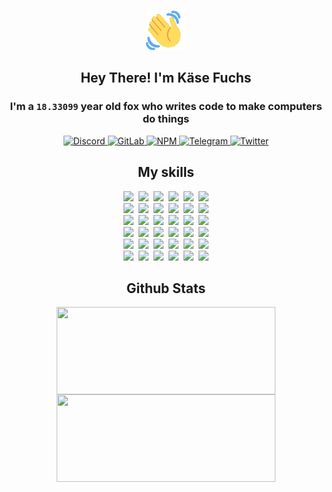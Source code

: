 <div><p align=center><img src=./resources/images/wave.gif width=64px height=64px></p><h2 align=center>Hey There! I'm Käse Fuchs</h2><h3 align=center>I'm a <code>18.33099</code> year old fox who writes code to make computers do things</h3><p align=center><a href=https://discord.com/users/507526681125322772><img alt=Discord src="https://img.shields.io/badge/Discord-5865F2?logo=discord&logoColor=white&style=flat-square#8e32e30bb57f0bc84f3101d52e4779f0"> </a><a href=https://gitlab.com/kasefuchs><img alt=GitLab src="https://img.shields.io/badge/GitLab-330F63?logo=gitlab&logoColor=white&style=flat-square#8e32e30bb57f0bc84f3101d52e4779f0"> </a><a href=https://npmjs.com/~kasefuchs><img alt=NPM src="https://img.shields.io/badge/NPM-CB3837?logo=npm&logoColor=white&style=flat-square#8e32e30bb57f0bc84f3101d52e4779f0"> </a><a href=https://t.me/kasefuchs><img alt=Telegram src="https://img.shields.io/badge/Telegram-2CA5E0?logo=telegram&logoColor=white&style=flat-square#8e32e30bb57f0bc84f3101d52e4779f0"> </a><a href=https://twitter.com/kasefuchs><img alt=Twitter src="https://img.shields.io/badge/Twitter-1DA1F2?logo=twitter&logoColor=white&style=flat-square#8e32e30bb57f0bc84f3101d52e4779f0"></a></p><h2 align=center>My skills</h2><p align=center><a href=https://aws.amazon.com/ ><picture><source srcset="https://skillicons.dev/icons?i=aws&theme=dark#8e32e30bb57f0bc84f3101d52e4779f0" media="(prefers-color-scheme: dark)"><source srcset="https://skillicons.dev/icons?i=aws&theme=light#8e32e30bb57f0bc84f3101d52e4779f0" media="(prefers-color-scheme: light), (prefers-color-scheme: no-preference)"><img src="https://skillicons.dev/icons?i=aws&theme=light#8e32e30bb57f0bc84f3101d52e4779f0"></picture></a>&nbsp;&nbsp;<a href=https://en.wikipedia.org/wiki/Bash_(Unix_shell)><picture><source srcset="https://skillicons.dev/icons?i=bash&theme=dark#8e32e30bb57f0bc84f3101d52e4779f0" media="(prefers-color-scheme: dark)"><source srcset="https://skillicons.dev/icons?i=bash&theme=light#8e32e30bb57f0bc84f3101d52e4779f0" media="(prefers-color-scheme: light), (prefers-color-scheme: no-preference)"><img src="https://skillicons.dev/icons?i=bash&theme=light#8e32e30bb57f0bc84f3101d52e4779f0"></picture></a>&nbsp;&nbsp;<a href=https://discord.com/developers/docs><picture><source srcset="https://skillicons.dev/icons?i=bots&theme=dark#8e32e30bb57f0bc84f3101d52e4779f0" media="(prefers-color-scheme: dark)"><source srcset="https://skillicons.dev/icons?i=bots&theme=light#8e32e30bb57f0bc84f3101d52e4779f0" media="(prefers-color-scheme: light), (prefers-color-scheme: no-preference)"><img src="https://skillicons.dev/icons?i=bots&theme=light#8e32e30bb57f0bc84f3101d52e4779f0"></picture></a>&nbsp;&nbsp;<a href=https://www.cloudflare.com/ ><picture><source srcset="https://skillicons.dev/icons?i=cloudflare&theme=dark#8e32e30bb57f0bc84f3101d52e4779f0" media="(prefers-color-scheme: dark)"><source srcset="https://skillicons.dev/icons?i=cloudflare&theme=light#8e32e30bb57f0bc84f3101d52e4779f0" media="(prefers-color-scheme: light), (prefers-color-scheme: no-preference)"><img src="https://skillicons.dev/icons?i=cloudflare&theme=light#8e32e30bb57f0bc84f3101d52e4779f0"></picture></a>&nbsp;&nbsp;<a href=https://en.wikipedia.org/wiki/CSS><picture><source srcset="https://skillicons.dev/icons?i=css&theme=dark#8e32e30bb57f0bc84f3101d52e4779f0" media="(prefers-color-scheme: dark)"><source srcset="https://skillicons.dev/icons?i=css&theme=light#8e32e30bb57f0bc84f3101d52e4779f0" media="(prefers-color-scheme: light), (prefers-color-scheme: no-preference)"><img src="https://skillicons.dev/icons?i=css&theme=light#8e32e30bb57f0bc84f3101d52e4779f0"></picture></a>&nbsp;&nbsp;<a href=https://www.docker.com/ ><picture><source srcset="https://skillicons.dev/icons?i=docker&theme=dark#8e32e30bb57f0bc84f3101d52e4779f0" media="(prefers-color-scheme: dark)"><source srcset="https://skillicons.dev/icons?i=docker&theme=light#8e32e30bb57f0bc84f3101d52e4779f0" media="(prefers-color-scheme: light), (prefers-color-scheme: no-preference)"><img src="https://skillicons.dev/icons?i=docker&theme=light#8e32e30bb57f0bc84f3101d52e4779f0"></picture></a><br><a href=https://www.electronjs.org/ ><picture><source srcset="https://skillicons.dev/icons?i=electron&theme=dark#8e32e30bb57f0bc84f3101d52e4779f0" media="(prefers-color-scheme: dark)"><source srcset="https://skillicons.dev/icons?i=electron&theme=light#8e32e30bb57f0bc84f3101d52e4779f0" media="(prefers-color-scheme: light), (prefers-color-scheme: no-preference)"><img src="https://skillicons.dev/icons?i=electron&theme=light#8e32e30bb57f0bc84f3101d52e4779f0"></picture></a>&nbsp;&nbsp;<a href=https://expressjs.com/ ><picture><source srcset="https://skillicons.dev/icons?i=express&theme=dark#8e32e30bb57f0bc84f3101d52e4779f0" media="(prefers-color-scheme: dark)"><source srcset="https://skillicons.dev/icons?i=express&theme=light#8e32e30bb57f0bc84f3101d52e4779f0" media="(prefers-color-scheme: light), (prefers-color-scheme: no-preference)"><img src="https://skillicons.dev/icons?i=express&theme=light#8e32e30bb57f0bc84f3101d52e4779f0"></picture></a>&nbsp;&nbsp;<a href=https://www.figma.com/ ><picture><source srcset="https://skillicons.dev/icons?i=figma&theme=dark#8e32e30bb57f0bc84f3101d52e4779f0" media="(prefers-color-scheme: dark)"><source srcset="https://skillicons.dev/icons?i=figma&theme=light#8e32e30bb57f0bc84f3101d52e4779f0" media="(prefers-color-scheme: light), (prefers-color-scheme: no-preference)"><img src="https://skillicons.dev/icons?i=figma&theme=light#8e32e30bb57f0bc84f3101d52e4779f0"></picture></a>&nbsp;&nbsp;<a href=https://firebase.google.com/ ><picture><source srcset="https://skillicons.dev/icons?i=firebase&theme=dark#8e32e30bb57f0bc84f3101d52e4779f0" media="(prefers-color-scheme: dark)"><source srcset="https://skillicons.dev/icons?i=firebase&theme=light#8e32e30bb57f0bc84f3101d52e4779f0" media="(prefers-color-scheme: light), (prefers-color-scheme: no-preference)"><img src="https://skillicons.dev/icons?i=firebase&theme=light#8e32e30bb57f0bc84f3101d52e4779f0"></picture></a>&nbsp;&nbsp;<a href=https://flask.palletsprojects.com/ ><picture><source srcset="https://skillicons.dev/icons?i=flask&theme=dark#8e32e30bb57f0bc84f3101d52e4779f0" media="(prefers-color-scheme: dark)"><source srcset="https://skillicons.dev/icons?i=flask&theme=light#8e32e30bb57f0bc84f3101d52e4779f0" media="(prefers-color-scheme: light), (prefers-color-scheme: no-preference)"><img src="https://skillicons.dev/icons?i=flask&theme=light#8e32e30bb57f0bc84f3101d52e4779f0"></picture></a>&nbsp;&nbsp;<a href=https://cloud.google.com/ ><picture><source srcset="https://skillicons.dev/icons?i=gcp&theme=dark#8e32e30bb57f0bc84f3101d52e4779f0" media="(prefers-color-scheme: dark)"><source srcset="https://skillicons.dev/icons?i=gcp&theme=light#8e32e30bb57f0bc84f3101d52e4779f0" media="(prefers-color-scheme: light), (prefers-color-scheme: no-preference)"><img src="https://skillicons.dev/icons?i=gcp&theme=light#8e32e30bb57f0bc84f3101d52e4779f0"></picture></a><br><a href=https://git-scm.com/ ><picture><source srcset="https://skillicons.dev/icons?i=git&theme=dark#8e32e30bb57f0bc84f3101d52e4779f0" media="(prefers-color-scheme: dark)"><source srcset="https://skillicons.dev/icons?i=git&theme=light#8e32e30bb57f0bc84f3101d52e4779f0" media="(prefers-color-scheme: light), (prefers-color-scheme: no-preference)"><img src="https://skillicons.dev/icons?i=git&theme=light#8e32e30bb57f0bc84f3101d52e4779f0"></picture></a>&nbsp;&nbsp;<a href=https://github.com/ ><picture><source srcset="https://skillicons.dev/icons?i=github&theme=dark#8e32e30bb57f0bc84f3101d52e4779f0" media="(prefers-color-scheme: dark)"><source srcset="https://skillicons.dev/icons?i=github&theme=light#8e32e30bb57f0bc84f3101d52e4779f0" media="(prefers-color-scheme: light), (prefers-color-scheme: no-preference)"><img src="https://skillicons.dev/icons?i=github&theme=light#8e32e30bb57f0bc84f3101d52e4779f0"></picture></a>&nbsp;&nbsp;<a href=https://gitlab.com/ ><picture><source srcset="https://skillicons.dev/icons?i=gitlab&theme=dark#8e32e30bb57f0bc84f3101d52e4779f0" media="(prefers-color-scheme: dark)"><source srcset="https://skillicons.dev/icons?i=gitlab&theme=light#8e32e30bb57f0bc84f3101d52e4779f0" media="(prefers-color-scheme: light), (prefers-color-scheme: no-preference)"><img src="https://skillicons.dev/icons?i=gitlab&theme=light#8e32e30bb57f0bc84f3101d52e4779f0"></picture></a>&nbsp;&nbsp;<a href=https://www.heroku.com/ ><picture><source srcset="https://skillicons.dev/icons?i=heroku&theme=dark#8e32e30bb57f0bc84f3101d52e4779f0" media="(prefers-color-scheme: dark)"><source srcset="https://skillicons.dev/icons?i=heroku&theme=light#8e32e30bb57f0bc84f3101d52e4779f0" media="(prefers-color-scheme: light), (prefers-color-scheme: no-preference)"><img src="https://skillicons.dev/icons?i=heroku&theme=light#8e32e30bb57f0bc84f3101d52e4779f0"></picture></a>&nbsp;&nbsp;<a href=https://en.wikipedia.org/wiki/HTML><picture><source srcset="https://skillicons.dev/icons?i=html&theme=dark#8e32e30bb57f0bc84f3101d52e4779f0" media="(prefers-color-scheme: dark)"><source srcset="https://skillicons.dev/icons?i=html&theme=light#8e32e30bb57f0bc84f3101d52e4779f0" media="(prefers-color-scheme: light), (prefers-color-scheme: no-preference)"><img src="https://skillicons.dev/icons?i=html&theme=light#8e32e30bb57f0bc84f3101d52e4779f0"></picture></a>&nbsp;&nbsp;<a href=https://en.wikipedia.org/wiki/JavaScript><picture><source srcset="https://skillicons.dev/icons?i=js&theme=dark#8e32e30bb57f0bc84f3101d52e4779f0" media="(prefers-color-scheme: dark)"><source srcset="https://skillicons.dev/icons?i=js&theme=light#8e32e30bb57f0bc84f3101d52e4779f0" media="(prefers-color-scheme: light), (prefers-color-scheme: no-preference)"><img src="https://skillicons.dev/icons?i=js&theme=light#8e32e30bb57f0bc84f3101d52e4779f0"></picture></a><br><a href=https://en.wikipedia.org/wiki/Linux><picture><source srcset="https://skillicons.dev/icons?i=linux&theme=dark#8e32e30bb57f0bc84f3101d52e4779f0" media="(prefers-color-scheme: dark)"><source srcset="https://skillicons.dev/icons?i=linux&theme=light#8e32e30bb57f0bc84f3101d52e4779f0" media="(prefers-color-scheme: light), (prefers-color-scheme: no-preference)"><img src="https://skillicons.dev/icons?i=linux&theme=light#8e32e30bb57f0bc84f3101d52e4779f0"></picture></a>&nbsp;&nbsp;<a href=https://mui.com/ ><picture><source srcset="https://skillicons.dev/icons?i=materialui&theme=dark#8e32e30bb57f0bc84f3101d52e4779f0" media="(prefers-color-scheme: dark)"><source srcset="https://skillicons.dev/icons?i=materialui&theme=light#8e32e30bb57f0bc84f3101d52e4779f0" media="(prefers-color-scheme: light), (prefers-color-scheme: no-preference)"><img src="https://skillicons.dev/icons?i=materialui&theme=light#8e32e30bb57f0bc84f3101d52e4779f0"></picture></a>&nbsp;&nbsp;<a href=https://en.wikipedia.org/wiki/Markdown><picture><source srcset="https://skillicons.dev/icons?i=md&theme=dark#8e32e30bb57f0bc84f3101d52e4779f0" media="(prefers-color-scheme: dark)"><source srcset="https://skillicons.dev/icons?i=md&theme=light#8e32e30bb57f0bc84f3101d52e4779f0" media="(prefers-color-scheme: light), (prefers-color-scheme: no-preference)"><img src="https://skillicons.dev/icons?i=md&theme=light#8e32e30bb57f0bc84f3101d52e4779f0"></picture></a>&nbsp;&nbsp;<a href=https://www.mongodb.com/ ><picture><source srcset="https://skillicons.dev/icons?i=mongodb&theme=dark#8e32e30bb57f0bc84f3101d52e4779f0" media="(prefers-color-scheme: dark)"><source srcset="https://skillicons.dev/icons?i=mongodb&theme=light#8e32e30bb57f0bc84f3101d52e4779f0" media="(prefers-color-scheme: light), (prefers-color-scheme: no-preference)"><img src="https://skillicons.dev/icons?i=mongodb&theme=light#8e32e30bb57f0bc84f3101d52e4779f0"></picture></a>&nbsp;&nbsp;<a href=https://www.mysql.com/ ><picture><source srcset="https://skillicons.dev/icons?i=mysql&theme=dark#8e32e30bb57f0bc84f3101d52e4779f0" media="(prefers-color-scheme: dark)"><source srcset="https://skillicons.dev/icons?i=mysql&theme=light#8e32e30bb57f0bc84f3101d52e4779f0" media="(prefers-color-scheme: light), (prefers-color-scheme: no-preference)"><img src="https://skillicons.dev/icons?i=mysql&theme=light#8e32e30bb57f0bc84f3101d52e4779f0"></picture></a>&nbsp;&nbsp;<a href=https://nextjs.org/ ><picture><source srcset="https://skillicons.dev/icons?i=nextjs&theme=dark#8e32e30bb57f0bc84f3101d52e4779f0" media="(prefers-color-scheme: dark)"><source srcset="https://skillicons.dev/icons?i=nextjs&theme=light#8e32e30bb57f0bc84f3101d52e4779f0" media="(prefers-color-scheme: light), (prefers-color-scheme: no-preference)"><img src="https://skillicons.dev/icons?i=nextjs&theme=light#8e32e30bb57f0bc84f3101d52e4779f0"></picture></a><br><a href=https://nodejs.org/en/ ><picture><source srcset="https://skillicons.dev/icons?i=nodejs&theme=dark#8e32e30bb57f0bc84f3101d52e4779f0" media="(prefers-color-scheme: dark)"><source srcset="https://skillicons.dev/icons?i=nodejs&theme=light#8e32e30bb57f0bc84f3101d52e4779f0" media="(prefers-color-scheme: light), (prefers-color-scheme: no-preference)"><img src="https://skillicons.dev/icons?i=nodejs&theme=light#8e32e30bb57f0bc84f3101d52e4779f0"></picture></a>&nbsp;&nbsp;<a href=https://www.postgresql.org/ ><picture><source srcset="https://skillicons.dev/icons?i=postgres&theme=dark#8e32e30bb57f0bc84f3101d52e4779f0" media="(prefers-color-scheme: dark)"><source srcset="https://skillicons.dev/icons?i=postgres&theme=light#8e32e30bb57f0bc84f3101d52e4779f0" media="(prefers-color-scheme: light), (prefers-color-scheme: no-preference)"><img src="https://skillicons.dev/icons?i=postgres&theme=light#8e32e30bb57f0bc84f3101d52e4779f0"></picture></a>&nbsp;&nbsp;<a href=https://learn.microsoft.com/en-us/powershell/ ><picture><source srcset="https://skillicons.dev/icons?i=powershell&theme=dark#8e32e30bb57f0bc84f3101d52e4779f0" media="(prefers-color-scheme: dark)"><source srcset="https://skillicons.dev/icons?i=powershell&theme=light#8e32e30bb57f0bc84f3101d52e4779f0" media="(prefers-color-scheme: light), (prefers-color-scheme: no-preference)"><img src="https://skillicons.dev/icons?i=powershell&theme=light#8e32e30bb57f0bc84f3101d52e4779f0"></picture></a>&nbsp;&nbsp;<a href=https://www.python.org/ ><picture><source srcset="https://skillicons.dev/icons?i=py&theme=dark#8e32e30bb57f0bc84f3101d52e4779f0" media="(prefers-color-scheme: dark)"><source srcset="https://skillicons.dev/icons?i=py&theme=light#8e32e30bb57f0bc84f3101d52e4779f0" media="(prefers-color-scheme: light), (prefers-color-scheme: no-preference)"><img src="https://skillicons.dev/icons?i=py&theme=light#8e32e30bb57f0bc84f3101d52e4779f0"></picture></a>&nbsp;&nbsp;<a href=https://www.raspberrypi.org/ ><picture><source srcset="https://skillicons.dev/icons?i=raspberrypi&theme=dark#8e32e30bb57f0bc84f3101d52e4779f0" media="(prefers-color-scheme: dark)"><source srcset="https://skillicons.dev/icons?i=raspberrypi&theme=light#8e32e30bb57f0bc84f3101d52e4779f0" media="(prefers-color-scheme: light), (prefers-color-scheme: no-preference)"><img src="https://skillicons.dev/icons?i=raspberrypi&theme=light#8e32e30bb57f0bc84f3101d52e4779f0"></picture></a>&nbsp;&nbsp;<a href=https://reactjs.org/ ><picture><source srcset="https://skillicons.dev/icons?i=react&theme=dark#8e32e30bb57f0bc84f3101d52e4779f0" media="(prefers-color-scheme: dark)"><source srcset="https://skillicons.dev/icons?i=react&theme=light#8e32e30bb57f0bc84f3101d52e4779f0" media="(prefers-color-scheme: light), (prefers-color-scheme: no-preference)"><img src="https://skillicons.dev/icons?i=react&theme=light#8e32e30bb57f0bc84f3101d52e4779f0"></picture></a><br><a href=https://redux.js.org/ ><picture><source srcset="https://skillicons.dev/icons?i=redux&theme=dark#8e32e30bb57f0bc84f3101d52e4779f0" media="(prefers-color-scheme: dark)"><source srcset="https://skillicons.dev/icons?i=redux&theme=light#8e32e30bb57f0bc84f3101d52e4779f0" media="(prefers-color-scheme: light), (prefers-color-scheme: no-preference)"><img src="https://skillicons.dev/icons?i=redux&theme=light#8e32e30bb57f0bc84f3101d52e4779f0"></picture></a>&nbsp;&nbsp;<a href=https://en.wikipedia.org/wiki/Regular_expression><picture><source srcset="https://skillicons.dev/icons?i=regex&theme=dark#8e32e30bb57f0bc84f3101d52e4779f0" media="(prefers-color-scheme: dark)"><source srcset="https://skillicons.dev/icons?i=regex&theme=light#8e32e30bb57f0bc84f3101d52e4779f0" media="(prefers-color-scheme: light), (prefers-color-scheme: no-preference)"><img src="https://skillicons.dev/icons?i=regex&theme=light#8e32e30bb57f0bc84f3101d52e4779f0"></picture></a>&nbsp;&nbsp;<a href=https://en.wikipedia.org/wiki/Sass_(stylesheet_language)><picture><source srcset="https://skillicons.dev/icons?i=sass&theme=dark#8e32e30bb57f0bc84f3101d52e4779f0" media="(prefers-color-scheme: dark)"><source srcset="https://skillicons.dev/icons?i=sass&theme=light#8e32e30bb57f0bc84f3101d52e4779f0" media="(prefers-color-scheme: light), (prefers-color-scheme: no-preference)"><img src="https://skillicons.dev/icons?i=sass&theme=light#8e32e30bb57f0bc84f3101d52e4779f0"></picture></a>&nbsp;&nbsp;<a href=https://www.typescriptlang.org/ ><picture><source srcset="https://skillicons.dev/icons?i=ts&theme=dark#8e32e30bb57f0bc84f3101d52e4779f0" media="(prefers-color-scheme: dark)"><source srcset="https://skillicons.dev/icons?i=ts&theme=light#8e32e30bb57f0bc84f3101d52e4779f0" media="(prefers-color-scheme: light), (prefers-color-scheme: no-preference)"><img src="https://skillicons.dev/icons?i=ts&theme=light#8e32e30bb57f0bc84f3101d52e4779f0"></picture></a>&nbsp;&nbsp;<a href=https://unity.com/ ><picture><source srcset="https://skillicons.dev/icons?i=unity&theme=dark#8e32e30bb57f0bc84f3101d52e4779f0" media="(prefers-color-scheme: dark)"><source srcset="https://skillicons.dev/icons?i=unity&theme=light#8e32e30bb57f0bc84f3101d52e4779f0" media="(prefers-color-scheme: light), (prefers-color-scheme: no-preference)"><img src="https://skillicons.dev/icons?i=unity&theme=light#8e32e30bb57f0bc84f3101d52e4779f0"></picture></a>&nbsp;&nbsp;<a href=https://workers.cloudflare.com/ ><picture><source srcset="https://skillicons.dev/icons?i=workers&theme=dark#8e32e30bb57f0bc84f3101d52e4779f0" media="(prefers-color-scheme: dark)"><source srcset="https://skillicons.dev/icons?i=workers&theme=light#8e32e30bb57f0bc84f3101d52e4779f0" media="(prefers-color-scheme: light), (prefers-color-scheme: no-preference)"><img src="https://skillicons.dev/icons?i=workers&theme=light#8e32e30bb57f0bc84f3101d52e4779f0"></picture></a><br></p><h2 align=center>Github Stats</h2><p align=center><picture><source srcset="https://github-readme-stats-kasefuchs.vercel.app/api/?count_private=true&hide_border=true&hide_rank=true&line_height=20&hide_title=true&username=Kasefuchs&theme=dark#8e32e30bb57f0bc84f3101d52e4779f0" media="(prefers-color-scheme: dark)"><source srcset="https://github-readme-stats-kasefuchs.vercel.app/api/?count_private=true&hide_border=true&hide_rank=true&line_height=20&hide_title=true&username=Kasefuchs&theme=light#8e32e30bb57f0bc84f3101d52e4779f0" media="(prefers-color-scheme: light), (prefers-color-scheme: no-preference)"><img align=middle width=350 height=140 src="https://github-readme-stats-kasefuchs.vercel.app/api/?count_private=true&hide_border=true&hide_rank=true&line_height=20&hide_title=true&username=Kasefuchs&theme=light#8e32e30bb57f0bc84f3101d52e4779f0"></picture><picture><source srcset="https://github-readme-stats-kasefuchs.vercel.app/api/top-langs/?count_private=true&hide_border=true&layout=compact&username=Kasefuchs&theme=dark#8e32e30bb57f0bc84f3101d52e4779f0" media="(prefers-color-scheme: dark)"><source srcset="https://github-readme-stats-kasefuchs.vercel.app/api/top-langs/?count_private=true&hide_border=true&layout=compact&username=Kasefuchs&theme=light#8e32e30bb57f0bc84f3101d52e4779f0" media="(prefers-color-scheme: light), (prefers-color-scheme: no-preference)"><img align=middle width=350 height=140 src="https://github-readme-stats-kasefuchs.vercel.app/api/top-langs/?count_private=true&hide_border=true&layout=compact&username=Kasefuchs&theme=light#8e32e30bb57f0bc84f3101d52e4779f0"></picture></p><img src="https://hit.yhype.me/github/profile?user_id=64592097#8e32e30bb57f0bc84f3101d52e4779f0" alt=""></div>